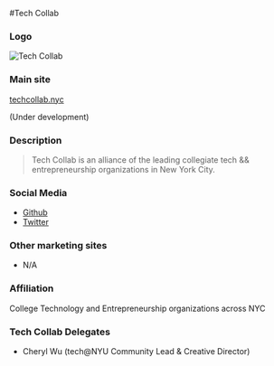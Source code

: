 #Tech Collab

### Logo

![Tech Collab](http://placekitten.com.s3.amazonaws.com/homepage-samples/408/287.jpg)

### Main site

[techcollab.nyc](http://techcollab.nyc/)

(Under development)

### Description

> Tech Collab is an alliance of the leading collegiate tech && entrepreneurship organizations in New York City.

### Social Media

- [Github](https://github.com/TechCollabNYC)
- [Twitter](https://twitter.com/TechCollabNYC/)

### Other marketing sites

- N/A

### Affiliation

College Technology and Entrepreneurship organizations across NYC

### Tech Collab Delegates

- Cheryl Wu (tech@NYU Community Lead & Creative Director)
